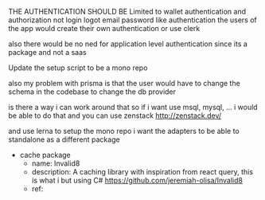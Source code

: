 

THE AUTHENTICATION SHOULD BE Limited to wallet authentication and authorization not login logot email password like authentication the users of the app would create their own authentication or use clerk

also there would be no ned for application level authentication since its a package and not a saas



Update the setup script to be a mono repo

also my problem with prisma is that the user would have to change the schema  in the codebase to change the db provider

is there a way i can work around that so if i want use msql, mysql, ... i would be able to do that and you can use zenstack http://zenstack.dev/

and use lerna to setup the mono repo
i want the adapters to be able to standalone as a different package
- cache package
    - name: Invalid8
    - description: A caching library with inspiration from react query, this is what i but using C# https://github.com/jeremiah-olisa/Invalid8
    - ref: